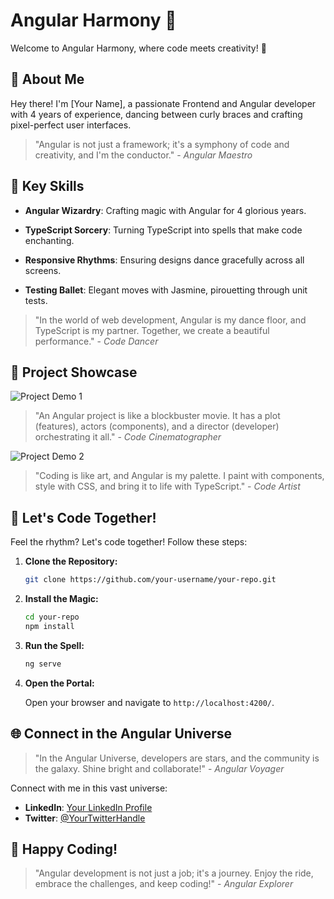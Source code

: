 # Angular Harmony 🚀

Welcome to Angular Harmony, where code meets creativity! 🌈

## 🌟 About Me

Hey there! I'm [Your Name], a passionate Frontend and Angular developer with 4 years of experience, dancing between curly braces and crafting pixel-perfect user interfaces.

> "Angular is not just a framework; it's a symphony of code and creativity, and I'm the conductor." - *Angular Maestro*

## 🚀 Key Skills

- **Angular Wizardry**: Crafting magic with Angular for 4 glorious years.

- **TypeScript Sorcery**: Turning TypeScript into spells that make code enchanting.

- **Responsive Rhythms**: Ensuring designs dance gracefully across all screens.

- **Testing Ballet**: Elegant moves with Jasmine, pirouetting through unit tests.

> "In the world of web development, Angular is my dance floor, and TypeScript is my partner. Together, we create a beautiful performance." - *Code Dancer*

## 🎥 Project Showcase

![Project Demo 1](https://media.giphy.com/media/l2Je3ZuIlTqndvBzS/giphy.gif)

> "An Angular project is like a blockbuster movie. It has a plot (features), actors (components), and a director (developer) orchestrating it all." - *Code Cinematographer*

![Project Demo 2](https://media.giphy.com/media/3o6Mba2TBHiQ5GBWUU/giphy.gif)

> "Coding is like art, and Angular is my palette. I paint with components, style with CSS, and bring it to life with TypeScript." - *Code Artist*

## 🚀 Let's Code Together!

Feel the rhythm? Let's code together! Follow these steps:

1. **Clone the Repository:**

    ```bash
    git clone https://github.com/your-username/your-repo.git
    ```

2. **Install the Magic:**

    ```bash
    cd your-repo
    npm install
    ```

3. **Run the Spell:**

    ```bash
    ng serve
    ```

4. **Open the Portal:**

    Open your browser and navigate to `http://localhost:4200/`.

## 🌐 Connect in the Angular Universe

> "In the Angular Universe, developers are stars, and the community is the galaxy. Shine bright and collaborate!" - *Angular Voyager*

Connect with me in this vast universe:

- **LinkedIn**: [Your LinkedIn Profile](https://linkedin.com/in/your-linkedin-profile)
- **Twitter**: [@YourTwitterHandle](https://twitter.com/your-twitter-handle)

## 🚀 Happy Coding!

> "Angular development is not just a job; it's a journey. Enjoy the ride, embrace the challenges, and keep coding!" - *Angular Explorer*
